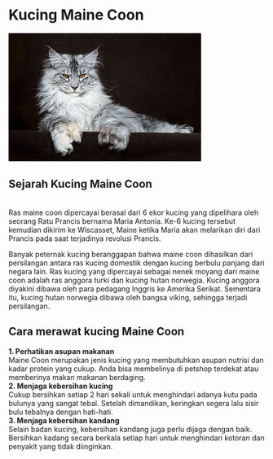 # **Kucing Maine Coon**
![gambar kucing maine coon](assets/maine%20coon.jpg)
## Sejarah Kucing Maine Coon

<br>Ras maine coon dipercayai berasal dari 6 ekor kucing yang dipelihara oleh seorang Ratu Prancis bernama Maria Antonia. Ke-6 kucing tersebut kemudian dikirim ke Wiscasset, Maine ketika Maria akan melarikan diri dari Prancis pada saat terjadinya revolusi Prancis.

Banyak peternak kucing beranggapan bahwa maine coon dihasilkan dari persilangan antara ras kucing domestik dengan kucing berbulu panjang dari negara lain. Ras kucing yang dipercayai sebagai nenek moyang dari maine coon adalah ras anggora turki dan kucing hutan norwegia. Kucing anggora diyakini dibawa oleh para pedagang Inggris ke Amerika Serikat. Sementara itu, kucing hutan norwegia dibawa oleh bangsa viking, sehingga terjadi persilangan.</br>
## Cara merawat kucing Maine Coon
**1. Perhatikan asupan makanan**
    <br>Maine Coon merupakan jenis kucing yang membutuhkan asupan nutrisi dan kadar protein yang cukup. Anda bisa membelinya di petshop terdekat atau memberinya makan makanan berdaging.</br>
**2. Menjaga kebersihan kucing**
    <br>Cukup bersihkan setiap 2 hari sekali untuk menghindari adanya kutu pada bulunya yang sangat tebal. Setelah dimandikan, keringkan segera lalu sisir bulu tebalnya dengan hati-hati. </br>
**3. Menjaga kebersihan kandang**
    <br>Selain badan kucing, kebersihan kandang juga perlu dijaga dengan baik. Bersihkan kadang secara berkala setiap hari untuk menghindari kotoran dan penyakit yang tidak diinginkan. </br>